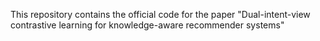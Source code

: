 This repository contains the official code for the paper "Dual-intent-view contrastive learning for knowledge-aware recommender systems"
